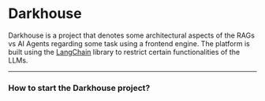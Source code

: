 # Darkhouse

Darkhouse is a project that denotes some architectural aspects of the RAGs vs AI Agents regarding some task using a frontend engine.
The platform is built using the [LangChain](https://python.langchain.com/docs/introduction/) library to restrict certain functionalities of the LLMs.

---

### How to start the Darkhouse project?
